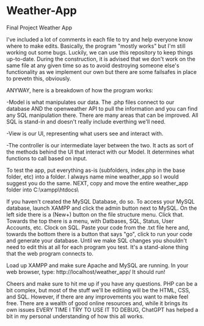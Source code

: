# Weather-App
Final Project Weather App

I've included a lot of comments in each file to try and help everyone know where to make edits. Basically, the program "mostly works" but I'm still working out some bugs. Luckily, we can use this repository to keep things up-to-date. During the construction, it is advised that we don't work on the same file at any given time so as to avoid destroying someone else's functionality as we implement our own but there are some failsafes in place to prevetn this, obviously.

ANYWAY, here is a breakdown of how the program works:

-Model is what manipulates our data. The .php files connect to our database AND the openweather API to pull the information and you can find any SQL manipulation there. There are many areas that can be improved. All SQL is stand-in and doesn't really include everthing we'll need.

-View is our UI, representing what users see and interact with.

-The controller is our intermediate layer between the two. It acts as sort of the methods behind the UI that interact with our Model. It determines what functions to call based on input.

To test the app, put everything as-is (subfolders, index.php in the base folder, etc) into a folder. I always name mine weather_app so I would suggest you do the same. NEXT, copy and move the entire weather_app folder into C:\xampp\htdocs\

If you haven't created the MySQL Database, do so. To access your MySQL database, launch XAMPP and click the admin button next to MySQL. On the left side there is a (New+) button on the file structure menu. Click that. 
Towards the top there is a menu, with Datbases, SQL, Status, User Accounts, etc. Clock on SQL. Paste your code from the .txt file here and, towards the bottom there is a button that says "go", click to run your code and generate your database. Until we make SQL changes you shouldn't need to edit this at all for each program you test. It's a stand-alone thing that the web program connects to.


Load up XAMPP and make sure Apache and MySQL are running. 
In your web browser, type: http://localhost/weather_app/
It should run! 

Cheers and make sure to hit me up if you have any questions. PHP can be a bit complex, but most of the stuff we'll be editiing will be the HTML, CSS, and SQL. However, if there are any improvements you want to make feel free. There are a wealth of good online resources and, while it brings its own issues EVERY TIME I TRY TO USE IT TO DEBUG, ChatGPT has helped a bit in my personal understanding of how this all works.

